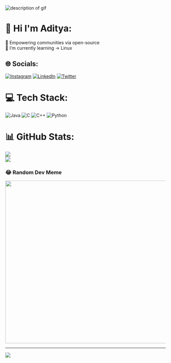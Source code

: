 <img src="https://media.tenor.com/GfSX-u7VGM4AAAAC/coding.gif" alt="description of gif" /> 

# 💫 Hi I'm Aditya:
🔭 Empowering communities via open-source<br>🌱 I’m currently learning -> Linux 


## 🌐 Socials:
[![Instagram](https://img.shields.io/badge/Instagram-%23E4405F.svg?logo=Instagram&logoColor=white)](https://instagram.com/_.adityajoshi_) [![LinkedIn](https://img.shields.io/badge/LinkedIn-%230077B5.svg?logo=linkedin&logoColor=white)](https://linkedin.com/in/aditya-joshi-837248248) [![Twitter](https://img.shields.io/badge/Twitter-%231DA1F2.svg?logo=Twitter&logoColor=white)](https://twitter.com/aditytwt) 
 

# 💻 Tech Stack:
![Java](https://img.shields.io/badge/java-%23ED8B00.svg?style=for-the-badge&logo=java&logoColor=white) ![C](https://img.shields.io/badge/c-%2300599C.svg?style=for-the-badge&logo=c&logoColor=white) ![C++](https://img.shields.io/badge/c++-%2300599C.svg?style=for-the-badge&logo=c%2B%2B&logoColor=white) ![Python](https://img.shields.io/badge/python-3670A0?style=for-the-badge&logo=python&logoColor=ffdd54)
# 📊 GitHub Stats:
![](https://github-readme-stats.vercel.app/api?username=adityjoshi&theme=radical&hide_border=false&include_all_commits=true&count_private=true)<br/>
![](https://github-readme-streak-stats.herokuapp.com/?user=adityjoshi&theme=radical&hide_border=false)<br/>


### 😂 Random Dev Meme
<img src="https://random-memer.herokuapp.com/" width="512px"/>

---
[![](https://visitcount.itsvg.in/api?id=adityjoshi&icon=0&color=3)](https://visitcount.itsvg.in)
